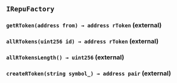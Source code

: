 ## `IRepuFactory`






### `getRToken(address from) → address rToken` (external)





### `allRTokens(uint256 id) → address rToken` (external)





### `allRTokensLength() → uint256` (external)





### `createRToken(string symbol_) → address pair` (external)






